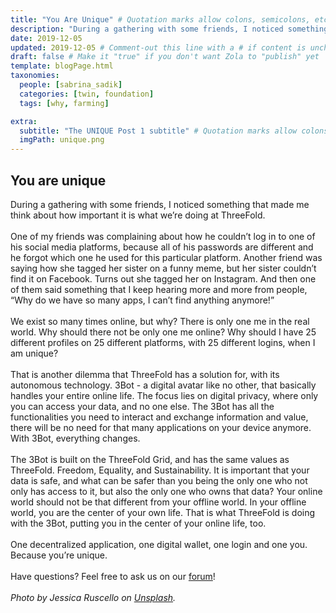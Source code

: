 ```yaml
---
title: "You Are Unique" # Quotation marks allow colons, semicolons, etc.
description: "During a gathering with some friends, I noticed something that made me think about how important it is what we’re doing." # Quotation marks allow colons, semicolons, etc.
date: 2019-12-05
updated: 2019-12-05 # Comment-out this line with a # if content is unchanged
draft: false # Make it "true" if you don't want Zola to "publish" yet
template: blogPage.html
taxonomies:
  people: [sabrina_sadik]
  categories: [twin, foundation]
  tags: [why, farming]

extra:
  subtitle: "The UNIQUE Post 1 subtitle" # Quotation marks allow colons, semicolons, etc.
  imgPath: unique.png
---
```


## You are unique

During a gathering with some friends, I noticed something that made me think about how important it is what we’re doing at ThreeFold.
<br/>
<br/>
One of my friends was complaining about how he couldn’t log in to one of his social media platforms, because all of his passwords are different and he forgot which one he used for this particular platform. Another friend was saying how she tagged her sister on a funny meme, but her sister couldn’t find it on Facebook. Turns out she tagged her on Instagram. And then one of them said something that I keep hearing more and more from people, “Why do we have so many apps, I can’t find anything anymore!”
<br/>
<br/>
We exist so many times online, but why? There is only one me in the real world. Why should there not be only one me online? Why should I have 25 different profiles on 25 different platforms, with 25 different logins, when I am unique?
<br/>
<br/>
That is another dilemma that ThreeFold has a solution for, with its autonomous technology. 3Bot - a digital avatar like no other, that basically handles your entire online life. The focus lies on digital privacy, where only you can access your data, and no one else. The 3Bot has all the functionalities you need to interact and exchange information and value, there will be no need for that many applications on your device anymore. With 3Bot, everything changes.
<br/>
<br/>
The 3Bot is built on the ThreeFold Grid, and has the same values as ThreeFold. Freedom, Equality, and Sustainability. It is important that your data is safe, and what can be safer than you being the only one who not only has access to it, but also the only one who owns that data? Your online world should not be that different from your offline world. In your offline world, you are the center of your own life. That is what ThreeFold is doing with the 3Bot, putting you in the center of your online life, too.
<br/>
<br/>
One decentralized application, one digital wallet, one login and one you. Because you’re unique.
<br/>
<br/>
Have questions? Feel free to ask us on our [forum](https://forum.threefold.io)!
<br/>
<br/>
_Photo by Jessica Ruscello on [Unsplash](https://unsplash.com/photos/DoSDQvzjeH0)._
